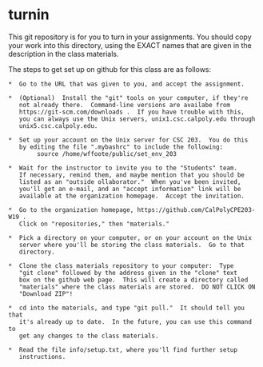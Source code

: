 # turnin

This git repository is for you to turn in your assignments.  You should
copy your work into this directory, using the EXACT names that are given
in the description in the class materials.

The steps to get set up on github for this class are as follows:

    *  Go to the URL that was given to you, and accept the assignment.  

    *  (Optional)  Install the "git" tools on your computer, if they're
       not already there.  Command-line versions are availabe from
       https://git-scm.com/downloads .  If you have trouble with this,
       you can always use the Unix servers, unix1.csc.calpoly.edu through
       unix5.csc.calpoly.edu.

    *  Set up your account on the Unix server for CSC 203.  You do this
       by editing the file ".mybashrc" to include the following:
            source /home/wffoote/public/set_env_203

    *  Wait for the instructor to invite you to the "Students" team.
       If necessary, remind them, and maybe mention that you should be
       listed as an "outside ollaborator."  When you've been invited, 
       you'll get an e-mail, and an "accept information" link will be 
       available at the organization homepage.  Accept the invitation.

    *  Go to the organization homepage, https://github.com/CalPolyCPE203-W19 .
       Click on "repositories," then "materials."

    *  Pick a directory on your computer, or on your account on the Unix
       server where you'll be storing the class materials.  Go to that
       directory.  
       
    *  Clone the class materials repository to your computer:  Type
       "git clone" followed by the address given in the "clone" text
       box on the github web page.  This will create a directory called
       "materials" where the class materials are stored.  DO NOT CLICK ON 
       "Download ZIP"!

    *  cd into the materials, and type "git pull."  It should tell you that
       it's already up to date.  In the future, you can use this command to
       get any changes to the class materials.

    *  Read the file info/setup.txt, where you'll find further setup
       instructions.

